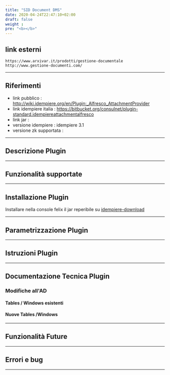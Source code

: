 ```yaml
---
title: "SID Document DMS"
date: 2020-04-24T22:47:10+02:00
draft: false
weight : 
pre: "<b></b>"
---
```


## link esterni

```
https://www.arxivar.it/prodotti/gestione-documentale
http://www.gestione-documenti.com/
```

---

## Riferimenti

- link pubblico  : <http://wiki.idempiere.org/en/Plugin:_Alfresco_AttachmentProvider>
- link idempiere italia  : <https://bitbucket.org/consulnet/plugin-standard.idempiereattachmentalfresco>
- link jar  :
- versione idempiere  : idempiere 3.1
- versione zk supportata :

---

## Descrizione Plugin

---

## Funzionalità supportate

---

## Installazione Plugin

Installare nella console felix il jar reperibile su [idempiere-download](https://bitbucket.org/consulnet/idempiere-download)

---

## Parametrizzazione Plugin

---

## Istruzioni Plugin

---

## Documentazione Tecnica Plugin

### Modifiche all'AD

#### Tables / Windows esistenti

#### Nuove Tables /Windows

---

## Funzionalità Future

---

## Errori e bug

---
